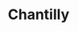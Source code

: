 ---
layout: recette
categories: [recettes]
hidden: false
lang: fr
sitemap: true
title: Chantilly
type: condiment
recettes:
  Classique:
    ingredients: 
      - nom: crème fleurette 
        qte: 500
        unite: mL
        variable: true
      - nom: sucre glace
        qte: 50
        unite: gr
      - nom: vanille liquide
        qte: 0.5
        unite: cuillère à café
    preconditions:
      - "Tout doit être froid, donc mettre au congélateur pendant 10 minutes : la crème, le saladier, les fouets du batteur"
    etapes:
      - label: Préparation
        details:
          - Mélanger la crème avec le sucre glace et la vanille liquide
          - Battre la crème au batteur électrique jusqu'à obtention de la consistence voulue
---